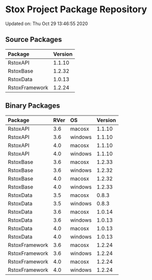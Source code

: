 # Stox Project Package Repository


Updated on: Thu Oct 29 13:46:55 2020
## Source Packages

|Package        |Version |
|:--------------|:-------|
|RstoxAPI       |1.1.10  |
|RstoxBase      |1.2.32  |
|RstoxData      |1.0.13  |
|RstoxFramework |1.2.24  |

## Binary Packages

|Package        |RVer |OS      |Version |
|:--------------|:----|:-------|:-------|
|RstoxAPI       |3.6  |macosx  |1.1.10  |
|RstoxAPI       |3.6  |windows |1.1.10  |
|RstoxAPI       |4.0  |macosx  |1.1.10  |
|RstoxAPI       |4.0  |windows |1.1.10  |
|RstoxBase      |3.6  |macosx  |1.2.33  |
|RstoxBase      |3.6  |windows |1.2.32  |
|RstoxBase      |4.0  |macosx  |1.2.32  |
|RstoxBase      |4.0  |windows |1.2.33  |
|RstoxData      |3.5  |macosx  |0.8.3   |
|RstoxData      |3.5  |windows |0.8.3   |
|RstoxData      |3.6  |macosx  |1.0.14  |
|RstoxData      |3.6  |windows |1.0.13  |
|RstoxData      |4.0  |macosx  |1.0.13  |
|RstoxData      |4.0  |windows |1.0.13  |
|RstoxFramework |3.6  |macosx  |1.2.24  |
|RstoxFramework |3.6  |windows |1.2.24  |
|RstoxFramework |4.0  |macosx  |1.2.24  |
|RstoxFramework |4.0  |windows |1.2.24  |
